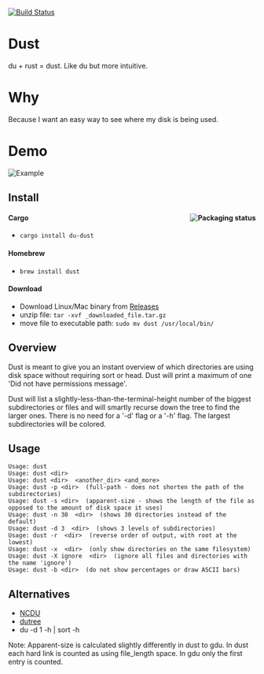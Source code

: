 
[![Build Status](https://travis-ci.org/bootandy/dust.svg?branch=master)](https://travis-ci.org/bootandy/dust)

# Dust

du + rust = dust. Like du but more intuitive.

# Why

Because I want an easy way to see where my disk is being used.

# Demo
![Example](media/snap.png)

## Install

#### Cargo <a href="https://repology.org/project/dust-du/versions"><img src="https://repology.org/badge/vertical-allrepos/dust-du.svg" alt="Packaging status" align="right"></a>

* `cargo install du-dust`

#### Homebrew

* `brew install dust`

#### Download

* Download Linux/Mac binary from [Releases](https://github.com/bootandy/dust/releases)
* unzip file: `tar -xvf _downloaded_file.tar.gz`
* move file to executable path: `sudo mv dust /usr/local/bin/`

## Overview

Dust is meant to give you an instant overview of which directories are using disk space without requiring sort or head. Dust will print a maximum of one 'Did not have permissions message'.

Dust will list a slightly-less-than-the-terminal-height number of the biggest subdirectories or files and will smartly recurse down the tree to find the larger ones. There is no need for a '-d' flag or a '-h' flag. The largest subdirectories will be colored.

## Usage

```
Usage: dust
Usage: dust <dir>
Usage: dust <dir>  <another_dir> <and_more>
Usage: dust -p <dir>  (full-path - does not shorten the path of the subdirectories)
Usage: dust -s <dir>  (apparent-size - shows the length of the file as opposed to the amount of disk space it uses)
Usage: dust -n 30  <dir>  (shows 30 directories instead of the default)
Usage: dust -d 3  <dir>  (shows 3 levels of subdirectories)
Usage: dust -r  <dir>  (reverse order of output, with root at the lowest)
Usage: dust -x  <dir>  (only show directories on the same filesystem)
Usage: dust -X ignore  <dir>  (ignore all files and directories with the name 'ignore')
Usage: dust -b <dir>  (do not show percentages or draw ASCII bars)
```


## Alternatives

* [NCDU](https://dev.yorhel.nl/ncdu)
* [dutree](https://github.com/nachoparker/dutree)
* du -d 1 -h | sort -h

Note: Apparent-size is calculated slightly differently in dust to gdu. In dust each hard link is counted as using file_length space. In gdu only the first entry is counted.
